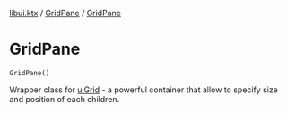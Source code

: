 [libui.ktx](../README.md) / [GridPane](README.md) / [GridPane](-grid-pane.md)

# GridPane

`GridPane()`

Wrapper class for [uiGrid](../../libui/ui-grid.md) - a powerful container that allow to specify
size and position of each children.

